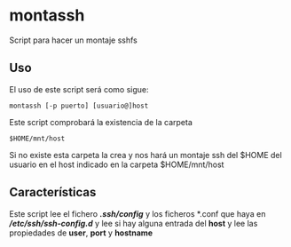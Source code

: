 # montassh
Script para hacer un montaje sshfs

## Uso
El uso de este script será como sigue:
~~~
montassh [-p puerto] [usuario@]host
~~~
Este script comprobará la existencia de la carpeta
~~~
$HOME/mnt/host
~~~
Si no existe esta carpeta la crea y nos hará un montaje ssh del $HOME del usuario en el host indicado en la carpeta $HOME/mnt/host
## Características
Este script lee el fichero ***.ssh/config*** y los ficheros *.conf que haya en ***/etc/ssh/ssh-config.d*** y lee si hay alguna entrada del **host** y lee las propiedades de **user**, **port** y  **hostname**
